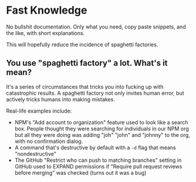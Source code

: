 # Fast Knowledge

No bullshit documentation. Only what you need, copy paste snippets, and the like, with short explanations.

This will hopefully reduce the incidence of spaghetti factories.

## You use "spaghetti factory" a lot. What's it mean?

It's a series of circumstances that tricks you into fucking up with catastrophic results. A spaghetti factory not only invites human error, but actively tricks humans into making mistakes.

Real-life examples include:
* NPM's "Add account to organization" feature used to look like a search box. People thought they were searching for individuals in our NPM org but all they were doing was adding "joh" "john" and "johnny" to the org, with no confirmation dialog.
* A command that's destructive by default with a `-d` flag that means "nondestructive"
* The GitHub "Restrict who can push to matching branches" setting in GitHub used to EXPAND permissions if "Require pull request reviews before merging" was checked (turns out it was a bug)
